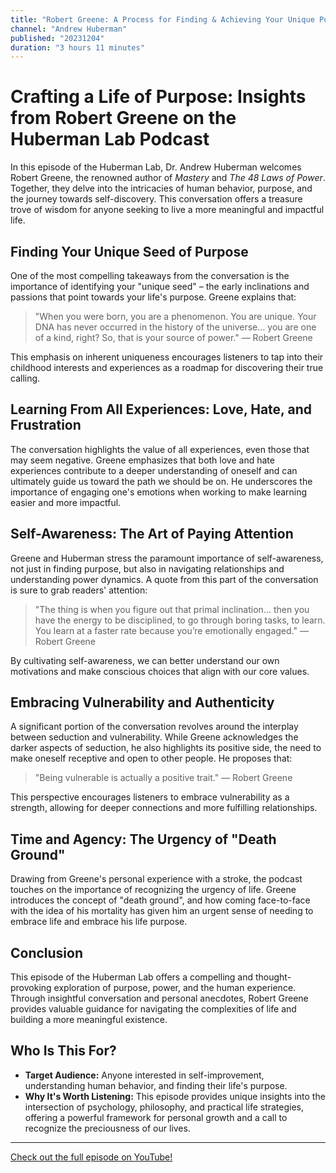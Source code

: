 ```yaml
---
title: "Robert Greene: A Process for Finding & Achieving Your Unique Purpose"
channel: "Andrew Huberman"
published: "20231204"
duration: "3 hours 11 minutes"
---
```


# Crafting a Life of Purpose: Insights from Robert Greene on the Huberman Lab Podcast

In this episode of the Huberman Lab, Dr. Andrew Huberman welcomes Robert Greene, the renowned author of *Mastery* and *The 48 Laws of Power*. Together, they delve into the intricacies of human behavior, purpose, and the journey towards self-discovery. This conversation offers a treasure trove of wisdom for anyone seeking to live a more meaningful and impactful life.

## Finding Your Unique Seed of Purpose

One of the most compelling takeaways from the conversation is the importance of identifying your "unique seed" – the early inclinations and passions that point towards your life's purpose. Greene explains that:

> "When you were born, you are a phenomenon. You are unique. Your DNA has never occurred in the history of the universe… you are one of a kind, right? So, that is your source of power." — Robert Greene

This emphasis on inherent uniqueness encourages listeners to tap into their childhood interests and experiences as a roadmap for discovering their true calling.

## Learning From All Experiences: Love, Hate, and Frustration

The conversation highlights the value of all experiences, even those that may seem negative. Greene emphasizes that both love and hate experiences contribute to a deeper understanding of oneself and can ultimately guide us toward the path we should be on. He underscores the importance of engaging one's emotions when working to make learning easier and more impactful.

## Self-Awareness: The Art of Paying Attention

Greene and Huberman stress the paramount importance of self-awareness, not just in finding purpose, but also in navigating relationships and understanding power dynamics. A quote from this part of the conversation is sure to grab readers' attention:

> "The thing is when you figure out that primal inclination… then you have the energy to be disciplined, to go through boring tasks, to learn. You learn at a faster rate because you’re emotionally engaged." — Robert Greene

By cultivating self-awareness, we can better understand our own motivations and make conscious choices that align with our core values.

## Embracing Vulnerability and Authenticity

A significant portion of the conversation revolves around the interplay between seduction and vulnerability. While Greene acknowledges the darker aspects of seduction, he also highlights its positive side, the need to make oneself receptive and open to other people. He proposes that:

> "Being vulnerable is actually a positive trait." — Robert Greene

This perspective encourages listeners to embrace vulnerability as a strength, allowing for deeper connections and more fulfilling relationships.

## Time and Agency: The Urgency of "Death Ground"

Drawing from Greene's personal experience with a stroke, the podcast touches on the importance of recognizing the urgency of life. Greene introduces the concept of "death ground", and how coming face-to-face with the idea of his mortality has given him an urgent sense of needing to embrace life and embrace his life purpose.

## Conclusion

This episode of the Huberman Lab offers a compelling and thought-provoking exploration of purpose, power, and the human experience. Through insightful conversation and personal anecdotes, Robert Greene provides valuable guidance for navigating the complexities of life and building a more meaningful existence.

## Who Is This For?

*   **Target Audience:** Anyone interested in self-improvement, understanding human behavior, and finding their life's purpose.
*   **Why It's Worth Listening:** This episode provides unique insights into the intersection of psychology, philosophy, and practical life strategies, offering a powerful framework for personal growth and a call to recognize the preciousness of our lives.


---

<a href="https://www.youtube.com/watch?v=50BZQRT1dAg" target="_blank">Check out the full episode on YouTube!</a>
        